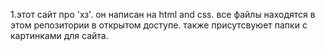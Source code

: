 1.этот сайт про 'хз'. он написан на html and css. все файлы находятся в этом репозитории в открытом доступе. также присутсвуюет папки с картинками для сайта.

